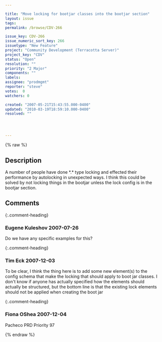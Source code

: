 ```yaml
---

title: "Move locking for bootjar classes into the bootjar section"
layout: issue
tags: 
permalink: /browse/CDV-266

issue_key: CDV-266
issue_numeric_sort_key: 266
issuetype: "New Feature"
project: "Community Development (Terracotta Server)"
project_key: "CDV"
status: "Open"
resolution: ""
priority: "2 Major"
components: ""
labels: 
assignee: "prodmgmt"
reporter: "steve"
votes:  0
watchers: 0

created: "2007-05-21T15:43:55.000-0400"
updated: "2010-03-19T18:59:10.000-0400"
resolved: ""




---
```


{% raw %}

## Description

<div markdown="1" class="description">

A number of people have done \*.\* type locking and effected their performance by autolocking in unexpected ways. I think this could be solved by not locking things in the bootjar unless the lock config is in the bootjar section.

</div>

## Comments


{:.comment-heading}
### **Eugene Kuleshov** <span class="date">2007-07-26</span>

<div markdown="1" class="comment">

Do we have any specific examples for this?

</div>


{:.comment-heading}
### **Tim Eck** <span class="date">2007-12-03</span>

<div markdown="1" class="comment">

To be clear, I think the thing here is to add some new element(s) to the config schema that make the locking that should apply to boot jar classes. I don't know if anyone has actually specified how the elements should actually be structured, but the bottom line is that the existing lock elements should not be applied when creating the boot jar


</div>


{:.comment-heading}
### **Fiona OShea** <span class="date">2007-12-04</span>

<div markdown="1" class="comment">

Pacheco PRD Priority 97

</div>



{% endraw %}
